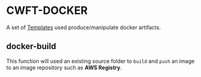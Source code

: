 # CWFT-DOCKER

A set of [Templates](https://github.com/kubefirst/gitops-template/blob/main/components/argo-cwfts/cwft-docker.yaml) used produce/manipulate docker artifacts. 


##  docker-build

This function will used an existing source folder to `build` and `push` an image to an image repository such as **AWS Registry**. 




